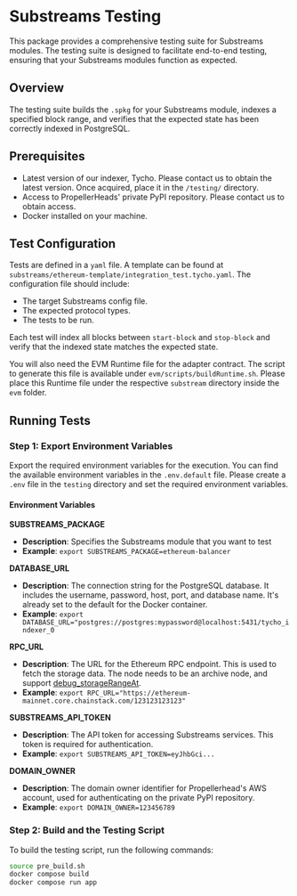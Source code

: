 # Substreams Testing

This package provides a comprehensive testing suite for Substreams modules. The testing suite is designed to facilitate end-to-end testing, ensuring that your Substreams modules function as expected.

## Overview

The testing suite builds the `.spkg` for your Substreams module, indexes a specified block range, and verifies that the expected state has been correctly indexed in PostgreSQL.

## Prerequisites

- Latest version of our indexer, Tycho. Please contact us to obtain the latest version. Once acquired, place it in the `/testing/` directory.
- Access to PropellerHeads' private PyPI repository. Please contact us to obtain access.
- Docker installed on your machine.

## Test Configuration

Tests are defined in a `yaml` file. A template can be found at
`substreams/ethereum-template/integration_test.tycho.yaml`. The configuration file should include:

- The target Substreams config file.
- The expected protocol types.
- The tests to be run.

Each test will index all blocks between `start-block` and `stop-block` and verify that the indexed state matches the expected state.

You will also need the EVM Runtime file for the adapter contract. 
The script to generate this file is available under `evm/scripts/buildRuntime.sh`.
Please place this Runtime file under the respective `substream` directory inside the `evm` folder.

## Running Tests

### Step 1: Export Environment Variables

Export the required environment variables for the execution. You can find the available environment variables in the `.env.default` file.
Please create a `.env` file in the `testing` directory and set the required environment variables.

#### Environment Variables

**SUBSTREAMS_PACKAGE**
- **Description**: Specifies the Substreams module that you want to test
- **Example**: `export SUBSTREAMS_PACKAGE=ethereum-balancer`

**DATABASE_URL**
- **Description**: The connection string for the PostgreSQL database. It includes the username, password, host, port, and database name. It's already set to the default for the Docker container.
- **Example**: `export DATABASE_URL="postgres://postgres:mypassword@localhost:5431/tycho_indexer_0`

**RPC_URL**
- **Description**: The URL for the Ethereum RPC endpoint. This is used to fetch the storage data. The node needs to be an archive node, and support [debug_storageRangeAt](https://www.quicknode.com/docs/ethereum/debug_storageRangeAt).
- **Example**: `export RPC_URL="https://ethereum-mainnet.core.chainstack.com/123123123123"`

**SUBSTREAMS_API_TOKEN**
- **Description**: The API token for accessing Substreams services. This token is required for authentication.
- **Example**: `export SUBSTREAMS_API_TOKEN=eyJhbGci...`

**DOMAIN_OWNER**
- **Description**: The domain owner identifier for Propellerhead's AWS account, used for authenticating on the private PyPI repository.
- **Example**: `export DOMAIN_OWNER=123456789`

### Step 2: Build and the Testing Script

To build the testing script, run the following commands:
```bash
source pre_build.sh
docker compose build
docker compose run app
```